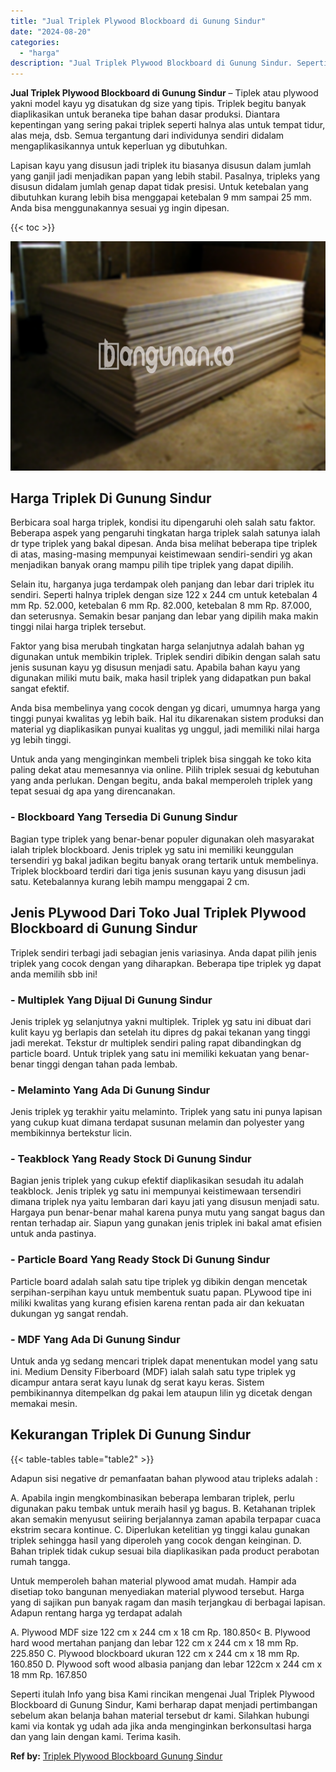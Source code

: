 ```yaml
---
title: "Jual Triplek Plywood Blockboard di Gunung Sindur"
date: "2024-08-20"
categories: 
  - "harga"
description: "Jual Triplek Plywood Blockboard di Gunung Sindur. Seperti itulah Info yang bisa Kami rincikan mengenai Jual Triplek Plywood Blockboard di Gunung Sindur, Kami..."
---
```


**Jual Triplek Plywood Blockboard di Gunung Sindur** – Tiplek atau plywood yakni model kayu yg disatukan dg size yang tipis. Triplek begitu banyak diaplikasikan untuk beraneka tipe bahan dasar produksi. Diantara kepentingan yang sering pakai triplek seperti halnya alas untuk tempat tidur, alas meja, dsb. Semua tergantung dari individunya sendiri didalam mengaplikasikannya untuk keperluan yg dibutuhkan.

Lapisan kayu yang disusun jadi triplek itu biasanya disusun dalam jumlah yang ganjil jadi menjadikan papan yang lebih stabil. Pasalnya, tripleks yang disusun didalam jumlah genap dapat tidak presisi. Untuk ketebalan yang dibutuhkan kurang lebih bisa menggapai ketebalan 9 mm sampai 25 mm. Anda bisa menggunakannya sesuai yg ingin dipesan.

{{< toc >}}

![Jual Triplek Plywood Blockboard di Gunung Sindur](/images/jual-triplek-murah-18.png)

## Harga Triplek Di Gunung Sindur

Berbicara soal harga triplek, kondisi itu dipengaruhi oleh salah satu faktor. Beberapa aspek yang pengaruhi tingkatan harga triplek salah satunya ialah dr type triplek yang bakal dipesan. Anda bisa melihat beberapa tipe triplek di atas, masing-masing mempunyai keistimewaan sendiri-sendiri yg akan menjadikan banyak orang mampu pilih tipe triplek yang dapat dipilih.

Selain itu, harganya juga terdampak oleh panjang dan lebar dari triplek itu sendiri. Seperti halnya triplek dengan size 122 x 244 cm untuk ketebalan 4 mm Rp. 52.000, ketebalan 6 mm Rp. 82.000, ketebalan 8 mm Rp. 87.000, dan seterusnya. Semakin besar panjang dan lebar yang dipilih maka makin tinggi nilai harga triplek tersebut.

Faktor yang bisa merubah tingkatan harga selanjutnya adalah bahan yg digunakan untuk membikin triplek. Triplek sendiri dibikin dengan salah satu jenis susunan kayu yg disusun menjadi satu. Apabila bahan kayu yang digunakan miliki mutu baik, maka hasil triplek yang didapatkan pun bakal sangat efektif.

Anda bisa membelinya yang cocok dengan yg dicari, umumnya harga yang tinggi punyai kwalitas yg lebih baik. Hal itu dikarenakan sistem produksi dan material yg diaplikasikan punyai kualitas yg unggul, jadi memiliki nilai harga yg lebih tinggi.

Untuk anda yang menginginkan membeli triplek bisa singgah ke toko kita paling dekat atau memesannya via online. Pilih triplek sesuai dg kebutuhan yang anda perlukan. Dengan begitu, anda bakal memperoleh triplek yang tepat sesuai dg apa yang direncanakan.

### \- Blockboard Yang Tersedia Di Gunung Sindur

Bagian type triplek yang benar-benar populer digunakan oleh masyarakat ialah triplek blockboard. Jenis triplek yg satu ini memiliki keunggulan tersendiri yg bakal jadikan begitu banyak orang tertarik untuk membelinya. Triplek blockboard terdiri dari tiga jenis susunan kayu yang disusun jadi satu. Ketebalannya kurang lebih mampu menggapai 2 cm.

## Jenis PLywood Dari Toko Jual Triplek Plywood Blockboard di Gunung Sindur

Triplek sendiri terbagi jadi sebagian jenis variasinya. Anda dapat pilih jenis triplek yang cocok dengan yang diharapkan. Beberapa tipe triplek yg dapat anda memilih sbb ini!

### \- Multiplek Yang Dijual Di Gunung Sindur

Jenis triplek yg selanjutnya yakni multiplek. Triplek yg satu ini dibuat dari kulit kayu yg berlapis dan setelah itu dipres dg pakai tekanan yang tinggi jadi merekat. Tekstur dr multiplek sendiri paling rapat dibandingkan dg particle board. Untuk triplek yang satu ini memiliki kekuatan yang benar-benar tinggi dengan tahan pada lembab.

### \- Melaminto Yang Ada Di Gunung Sindur

Jenis triplek yg terakhir yaitu melaminto. Triplek yang satu ini punya lapisan yang cukup kuat dimana terdapat susunan melamin dan polyester yang membikinnya bertekstur licin.

### \- Teakblock Yang Ready Stock Di Gunung Sindur

Bagian jenis triplek yang cukup efektif diaplikasikan sesudah itu adalah teakblock. Jenis triplek yg satu ini mempunyai keistimewaan tersendiri dimana triplek nya yaitu lembaran dari kayu jati yang disusun menjadi satu. Hargaya pun benar-benar mahal karena punya mutu yang sangat bagus dan rentan terhadap air. Siapun yang gunakan jenis triplek ini bakal amat efisien untuk anda pastinya.

### \- Particle Board Yang Ready Stock Di Gunung Sindur

Particle board adalah salah satu tipe triplek yg dibikin dengan mencetak serpihan-serpihan kayu untuk membentuk suatu papan. PLywood tipe ini miliki kwalitas yang kurang efisien karena rentan pada air dan kekuatan dukungan yg sangat rendah.

### \- MDF Yang Ada Di Gunung Sindur

Untuk anda yg sedang mencari triplek dapat menentukan model yang satu ini. Medium Density Fiberboard (MDF) ialah salah satu type triplek yg dicampur antara serat kayu lunak dg serat kayu keras. Sistem pembikinannya ditempelkan dg pakai lem ataupun lilin yg dicetak dengan memakai mesin.

## Kekurangan Triplek Di Gunung Sindur

{{< table-tables table="table2" >}}

Adapun sisi negative dr pemanfaatan bahan plywood atau tripleks adalah :

A. Apabila ingin mengkombinasikan beberapa lembaran triplek, perlu digunakan paku tembak untuk meraih hasil yg bagus. B. Ketahanan triplek akan semakin menyusut seiiring berjalannya zaman apabila terpapar cuaca ekstrim secara kontinue. C. Diperlukan ketelitian yg tinggi kalau gunakan triplek sehingga hasil yang diperoleh yang cocok dengan keinginan. D. Bahan triplek tidak cukup sesuai bila diaplikasikan pada product perabotan rumah tangga.

Untuk memperoleh bahan material plywood amat mudah. Hampir ada disetiap toko bangunan menyediakan material plywood tersebut. Harga yang di sajikan pun banyak ragam dan masih terjangkau di berbagai lapisan. Adapun rentang harga yg terdapat adalah

A. Plywood MDF size 122 cm x 244 cm x 18 cm Rp. 180.850< B. Plywood hard wood mertahan panjang dan lebar 122 cm x 244 cm x 18 mm Rp. 225.850 C. Plywood blockboard ukuran 122 cm x 244 cm x 18 mm Rp. 160.850 D. Plywood soft wood albasia panjang dan lebar 122cm x 244 cm x 18 mm Rp. 167.850

Seperti itulah Info yang bisa Kami rincikan mengenai Jual Triplek Plywood Blockboard di Gunung Sindur, Kami berharap dapat menjadi pertimbangan sebelum akan belanja bahan material tersebut dr kami. Silahkan hubungi kami via kontak yg udah ada jika anda menginginkan berkonsultasi harga dan yang lain dengan kami. Terima kasih.

**Ref by:** [Triplek Plywood Blockboard Gunung Sindur](https://id.wikipedia.org/wiki/Triplek)
